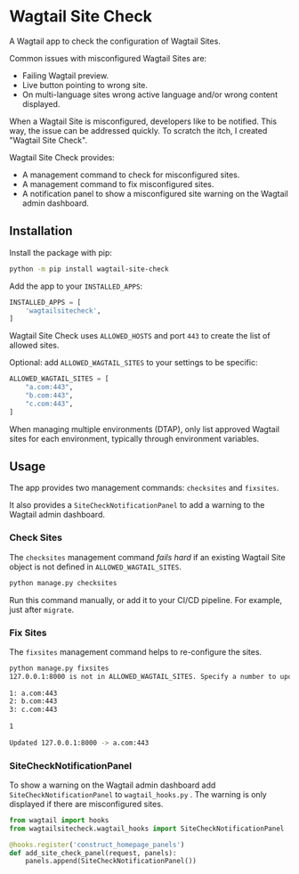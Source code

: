 # Wagtail Site Check

A Wagtail app to check the configuration of Wagtail Sites.

Common issues with misconfigured Wagtail Sites are:

- Failing Wagtail preview.
- Live button pointing to wrong site.
- On multi-language sites wrong active language and/or wrong content displayed.

When a Wagtail Site is misconfigured, developers like to be notified. This way, the issue can be addressed quickly. To scratch the itch, I created "Wagtail Site Check".

Wagtail Site Check provides:

- A management command to check for misconfigured sites.
- A management command to fix misconfigured sites.
- A notification panel to show a misconfigured site warning on the Wagtail admin dashboard.

## Installation

Install the package with pip:

```bash
python -m pip install wagtail-site-check
```

Add the app to your `INSTALLED_APPS`:

```python
INSTALLED_APPS = [
    'wagtailsitecheck',
]
```

Wagtail Site Check uses `ALLOWED_HOSTS` and  port `443` to create the list of allowed sites.

Optional: add `ALLOWED_WAGTAIL_SITES` to your settings to be specific:

```python
ALLOWED_WAGTAIL_SITES = [  
    "a.com:443",
    "b.com:443",
    "c.com:443",
]
```

When managing multiple environments (DTAP), only list approved Wagtail sites for each environment, typically through environment variables.

## Usage

The app provides two management commands: `checksites` and `fixsites`.

It also provides a `SiteCheckNotificationPanel` to add a warning to the Wagtail admin dashboard.

### Check Sites

The `checksites` management command *fails hard* if an existing Wagtail Site object is not defined in `ALLOWED_WAGTAIL_SITES`.

``` bash
python manage.py checksites
```

Run this command manually, or add it to your CI/CD pipeline. For example, just after `migrate`.

### Fix Sites

The `fixsites` management command helps to re-configure the sites.

``` bash
python manage.py fixsites
127.0.0.1:8000 is not in ALLOWED_WAGTAIL_SITES. Specify a number to update the site.
  
1: a.com:443
2: b.com:443
3: c.com:443
  
1
  
Updated 127.0.0.1:8000 -> a.com:443
```

### SiteCheckNotificationPanel

To show a warning on the Wagtail admin dashboard add `SiteCheckNotificationPanel` to `wagtail_hooks.py` . The warning is only displayed if there are misconfigured sites.

```python
from wagtail import hooks
from wagtailsitecheck.wagtail_hooks import SiteCheckNotificationPanel

@hooks.register('construct_homepage_panels')
def add_site_check_panel(request, panels):
    panels.append(SiteCheckNotificationPanel())
```

